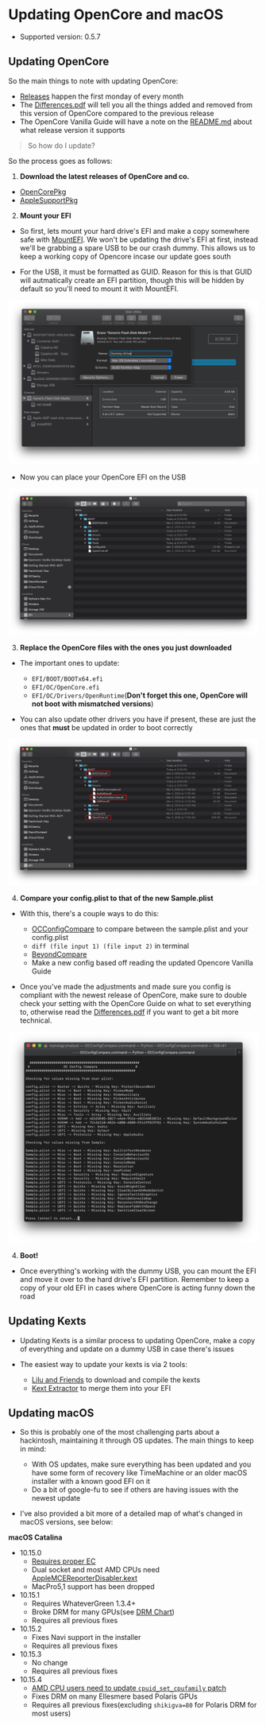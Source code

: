 # Updating OpenCore and macOS

* Supported version: 0.5.7

## Updating OpenCore

So the main things to note with updating OpenCore:

* [Releases](https://github.com/acidanthera/OpenCorePkg/releases) happen the first monday of every month
* The [Differences.pdf](https://github.com/acidanthera/OpenCorePkg/blob/master/Docs/Differences/Differences.pdf) will tell you all the things added and removed from this version of OpenCore compared to the previous release
* The OpenCore Vanilla Guide will have a note on the [README.md](README.md) about what release version it supports

> So how do I update?

So the process goes as follows:

1. **Download the latest releases of OpenCore and co.**

* [OpenCorePkg](https://github.com/acidanthera/OpenCorePkg/releases)
* [AppleSupportPkg](https://github.com/acidanthera/AppleSupportPkg/releases)

2. **Mount your EFI**

* So first, lets mount your hard drive's EFI and make a copy somewhere safe with [MountEFI](https://github.com/corpnewt/MountEFI). We won't be updating the drive's EFI at first, instead we'll be grabbing a spare USB to be our crash dummy. This allows us to keep a working copy of Opencore incase our update goes south

* For the USB, it must be formatted as GUID. Reason for this is that GUID will autmatically create an EFI partition, though this will be hidden by default so you'll need to mount it with MountEFI.

![](/images/post-install/update-md/usb-erase.png)

* Now you can place your OpenCore EFI on the USB

![](/images/post-install/update-md/usb-folder.png)

3. **Replace the OpenCore files with the ones you just downloaded**

* The important ones to update:

   * `EFI/BOOT/BOOTx64.efi`
   * `EFI/OC/OpenCore.efi`
   * `EFI/OC/Drivers/OpenRuntime`(**Don't forget this one, OpenCore will not boot with mismatched versions**)

* You can also update other drivers you have if present, these are just the ones that **must** be updated in order to boot correctly

![](/images/post-install/update-md/usb-folder-highlight.png)

4. **Compare your config.plist to that of the new Sample.plist**

* With this, there's a couple ways to do this:

   * [OCConfigCompare](https://github.com/corpnewt/OCConfigCompare) to compare between the sample.plist and your config.plist
   * `diff (file input 1) (file input 2)` in terminal
   * [BeyondCompare](https://www.scootersoftware.com) 
   * Make a new config based off reading the updated Opencore Vanilla Guide

* Once you've made the adjustments and made sure you config is compliant with the newest release of OpenCore, make sure to double check your setting with the OpenCore Guide on what to set everything to, otherwise read the [Differences.pdf](https://github.com/acidanthera/OpenCorePkg/blob/master/Docs/Differences/Differences.pdf) if you want to get a bit more technical.

![](/images/post-install/update-md/oc-config-compare.png)

4. **Boot!**

* Once everything's working with the dummy USB, you can mount the EFI and move it over to the hard drive's EFI partition. Remember to keep a copy of your old EFI in cases where OpenCore is acting funny down the road

## Updating Kexts

* Updating Kexts is a similar process to updating OpenCore, make a copy of everything and update on a dummy USB in case there's issues

* The easiest way to update your kexts is via 2 tools:

   * [Lilu and Friends](https://github.com/corpnewt/Lilu-and-Friends) to download and compile the kexts
   * [Kext Extractor](https://github.com/corpnewt/KextExtractor) to merge them into your EFI


## Updating macOS

* So this is probably one of the most challenging parts about a hackintosh, maintaining it through OS updates. The main things to keep in mind:
   * With OS updates, make sure everything has been updated and you have some form of recovery like TimeMachine or an older macOS installer with a known good EFI on it
   * Do a bit of google-fu to see if others are having issues with the newest update

* I've also provided a bit more of a detailed map of what's changed in macOS versions, see below:

**macOS Catalina**

* 10.15.0
   * [Requires proper EC](https://acpi.dortania.ml/)
   * Dual socket and most AMD CPUs need [AppleMCEReporterDisabler.kext](https://github.com/acidanthera/bugtracker/files/3703498/AppleMCEReporterDisabler.kext.zip)
   * MacPro5,1 support has been dropped
* 10.15.1
   * Requires WhateverGreen 1.3.4+
   * Broke DRM for many GPUs(see [DRM Chart](https://github.com/acidanthera/WhateverGreen/blob/master/Manual/FAQ.Chart.md))
   * Requires all previous fixes
* 10.15.2
  * Fixes Navi support in the installer
  * Requires all previous fixes
* 10.15.3
  * No change
  * Requires all previous fixes
* 10.15.4
  * [AMD CPU users need to update `cpuid_set_cpufamily` patch](https://github.com/AMD-OSX/AMD_Vanilla)
  * Fixes DRM on many Ellesmere based Polaris GPUs
  * Requires all previous fixes(excluding `shikigva=80` for Polaris DRM for most users)


